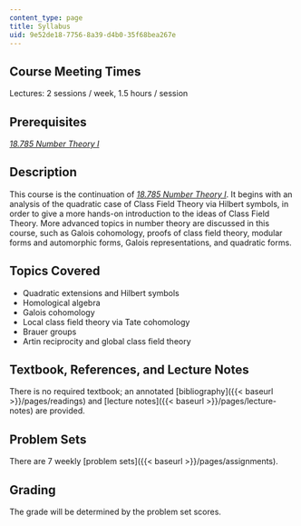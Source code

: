 ```yaml
---
content_type: page
title: Syllabus
uid: 9e52de18-7756-8a39-d4b0-35f68bea267e
---
```


Course Meeting Times
--------------------

Lectures: 2 sessions / week, 1.5 hours / session

Prerequisites
-------------

_[18.785 Number Theory I](/courses/18-785-number-theory-i-fall-2016/)_

Description
-----------

This course is the continuation of _[18.785 Number Theory I](/courses/18-785-number-theory-i-fall-2016/)_. It begins with an analysis of the quadratic case of Class Field Theory via Hilbert symbols, in order to give a more hands-on introduction to the ideas of Class Field Theory. More advanced topics in number theory are discussed in this course, such as Galois cohomology, proofs of class field theory, modular forms and automorphic forms, Galois representations, and quadratic forms.

Topics Covered
--------------

*   Quadratic extensions and Hilbert symbols
*   Homological algebra
*   Galois cohomology
*   Local class field theory via Tate cohomology
*   Brauer groups
*   Artin reciprocity and global class field theory

Textbook, References, and Lecture Notes
---------------------------------------

There is no required textbook; an annotated [bibliography]({{< baseurl >}}/pages/readings) and [lecture notes]({{< baseurl >}}/pages/lecture-notes) are provided.

Problem Sets
------------

There are 7 weekly [problem sets]({{< baseurl >}}/pages/assignments).

Grading
-------

The grade will be determined by the problem set scores.